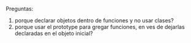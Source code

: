 Preguntas:
1. porque declarar objetos dentro de funciones y no usar clases?
2. porque usar el prototype para gregar funciones, en ves de dejarlas declaradas en el objeto inicial?